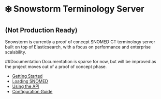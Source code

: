 # ❄️ Snowstorm Terminology Server

## (Not Production Ready)

Snowstorm is currently a proof of concept SNOMED CT terminology server built on top of Elasticsearch, with a focus on performance and enterprise scalability.


##Documentation 
Documentation is sparse for now, but will be improved as the project moves out of a proof of concept phase.

- [Getting Started](getting-started.md)
- [Loading SNOMED](loading-snomed.md)
- [Using the API](using-the-api.md)
- [Configuration Guide](configuration-guide.md)
